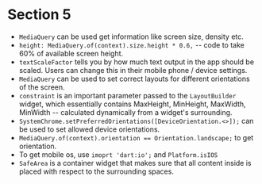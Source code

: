 # Section 5

- ```MediaQuery``` can be used get information like screen size, density etc.
- ```height: MediaQuery.of(context).size.height * 0.6,``` -- code to take 60% of available screen height.
- ```textScaleFactor``` tells you by how much text output in the app should be scaled. Users can change this in their mobile phone / device settings.
- ```MediaQuery``` can be used to set correct layouts for different orientations of the screen.
- ```constraint``` is an important parameter passed to the ```LayoutBuilder``` widget, which essentially contains MaxHeight, MinHeight, MaxWidth, MinWidth -- calculated dynamically from a widget's surrounding.
- ```SystemChrome.setPreferredOrientations([DeviceOrientation.<>]);```  can be used to set allowed device orientations.
- ```MediaQuery.of(context).orientation == Orientation.landscape;``` to get orientation.
- To get mobile os, use ```imoprt 'dart:io';``` and ```Platform.isIOS```
- ```SafeArea``` is a container widget that makes sure that all content inside is placed with respect to the surrounding spaces.
